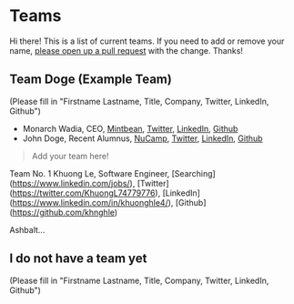 # Teams

Hi there! This is a list of current teams. If you need to add or remove your name, [please open up a pull request](pages/procedures/pull-requests.md) with the change. Thanks!

## Team Doge (Example Team)

(Please fill in "Firstname Lastname, Title, Company, Twitter, LinkedIn, Github")

- Monarch Wadia, CEO, [Mintbean](https://mintbean.io), [Twitter](https://twitter.com/monarchwadia), [LinkedIn](https://www.linkedin.com/in/monarchwadia/), [Github](https://github.com/monarchwadia)
- John Doge, Recent Alumnus, [NuCamp](https://www.nucamp.co/), [Twitter](https://twitter.com/dogecoin?lang=en), [LinkedIn](https://www.linkedin.com/company/dogecoin/), [Github](https://github.com/dogecoin/dogecoin)

> Add your team here!

Team No. 1
Khuong Le, Software Engineer, [Searching] (https://www.linkedin.com/jobs/), [Twitter] (https://twitter.com/KhuongL74779776), [LinkedIn] (https://www.linkedin.com/in/khuonghle4/), [Github] (https://github.com/khnghle)

Ashbalt...

## I do not have a team yet

(Please fill in "Firstname Lastname, Title, Company, Twitter, LinkedIn, Github")
